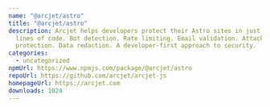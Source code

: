 ```yaml
---
name: "@arcjet/astro"
title: "@arcjet/astro"
description: Arcjet helps developers protect their Astro sites in just a few
  lines of code. Bot detection. Rate limiting. Email validation. Attack
  protection. Data redaction. A developer-first approach to security.
categories:
  - uncategorized
npmUrl: https://www.npmjs.com/package/@arcjet/astro
repoUrl: https://github.com/arcjet/arcjet-js
homepageUrl: https://arcjet.com
downloads: 1024
---
```

